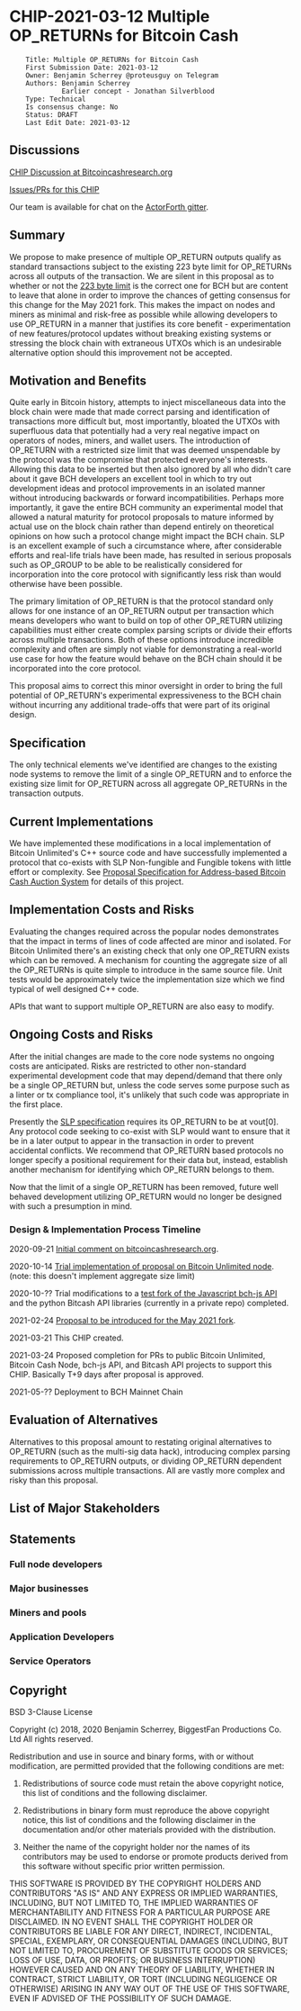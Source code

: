 # CHIP-2021-03-12 Multiple OP_RETURNs for Bitcoin Cash

        Title: Multiple OP_RETURNs for Bitcoin Cash
        First Submission Date: 2021-03-12
        Owner: Benjamin Scherrey @proteusguy on Telegram
        Authors: Benjamin Scherrey
                 Earlier concept - Jonathan Silverblood
        Type: Technical
        Is consensus change: No
        Status: DRAFT
        Last Edit Date: 2021-03-12

## Discussions

[CHIP Discussion at Bitcoincashresearch.org](https://bitcoincashresearch.org/t/multiple-op-returns-this-time-for-real/315)

[Issues/PRs for this CHIP](https://github.com/ActorForth/Auction-Protocol/issues)

Our team is available for chat on the [ActorForth gitter](https://gitter.im/ActorForth/community).

## Summary

We propose to make presence of multiple OP_RETURN outputs qualify as standard transactions subject to the existing 223 byte limit for OP_RETURNs across all outputs of the transaction. We are silent in this proposal as to whether or not the [223 byte limit](https://github.com/bitcoincashorg/bitcoincash.org/blob/1b2008d3ac2b30a2ab26193dc8d3652fc33fb798/spec/may-2018-hardfork.md) is the correct one for BCH but are content to leave that alone in order to improve the chances of getting consensus for this change for the May 2021 fork. This makes the impact on nodes and miners as minimal and risk-free as possible while allowing developers to use OP_RETURN in a manner that justifies its core benefit - experimentation of new features/protocol updates without breaking existing systems or stressing the block chain with extraneous UTXOs which is an undesirable alternative option should this improvement not be accepted.

## Motivation and Benefits

Quite early in Bitcoin history, attempts to inject miscellaneous data into the block chain were made that made correct parsing and identification of transactions more difficult but, most importantly, bloated the UTXOs with superfluous data that potentially had a very real negative impact on operators of nodes, miners, and wallet users. The introduction of OP_RETURN with a restricted size limit that was deemed unspendable by the protocol was the compromise that protected everyone's interests. Allowing this data to be inserted but then also ignored by all who didn't care about it gave BCH developers an excellent tool in which to try out development ideas and protocol improvements in an isolated manner without introducing backwards or forward incompatibilities. Perhaps more importantly, it gave the entire BCH community an experimental model that allowed a natural maturity for protocol proposals to mature informed by actual use on the block chain rather than depend entirely on theoretical opinions on how such a protocol change might impact the BCH chain. SLP is an excellent example of such a circumstance where, after considerable efforts and real-life trials have been made, has resulted in serious proposals such as OP_GROUP to be able to be realistically considered for incorporation into the core protocol with significantly less risk than would otherwise have been possible. 

The primary limitation of OP_RETURN is that the protocol standard only allows for one instance of an OP_RETURN output per transaction which means developers who want to build on top of other OP_RETURN utilizing capabilities must either create complex parsing scripts or divide their efforts across multiple transactions. Both of these options introduce incredible complexity and often are simply not viable for demonstrating a real-world use case for how the feature would behave on the BCH chain should it be incorporated into the core protocol. 

This proposal aims to correct this minor oversight in order to bring the full potential of OP_RETURN's experimental expressiveness to the BCH chain without incurring any additional trade-offs that were part of its original design. 

## Specification

The only technical elements we've identified are changes to the existing node systems to remove the limit of a single OP_RETURN and to enforce the existing size limit for OP_RETURN across all aggregate OP_RETURNs in the transaction outputs. 

## Current Implementations

We have implemented these modifications in a local implementation of Bitcoin Unlimited's C++ source code and have successfully implemented a protocol that co-exists with SLP Non-fungible and Fungible tokens with little effort or complexity. See [Proposal Specification for Address-based Bitcoin Cash Auction System](https://github.com/ActorForth/Auction-Protocol/blob/main/proposal-spec.md) for details of this project.

## Implementation Costs and Risks

Evaluating the changes required across the popular nodes demonstrates that the impact in terms of lines of code affected are minor and isolated. For Bitcoin Unlimited there's an existing check that only one OP_RETURN exists which can be removed. A mechanism for counting the aggregate size of all the OP_RETURNs is quite simple to introduce in the same source file. Unit tests would be approximately twice the implementation size which we find typical of well designed C++ code. 

APIs that want to support multiple OP_RETURN are also easy to modify. 

## Ongoing Costs and Risks

After the initial changes are made to the core node systems no ongoing costs are anticipated. Risks are restricted to other non-standard experimental development code that may depend/demand that there only be a single OP_RETURN but, unless the code serves some purpose such as a linter or tx compliance tool, it's unlikely that such code was appropriate in the first place.

Presently the [SLP specification](https://github.com/simpleledger/slp-specifications/blob/master/slp-token-type-1.md#consensus-rules) requires its OP_RETURN to be at vout[0]. Any protocol code seeking to co-exist with SLP would want to ensure that it be in a later output to appear in the transaction in order to prevent accidental conflicts. We recommend that OP_RETURN based protocols no longer specify a positional requirement for their data but, instead, establish another mechanism for identifying which OP_RETURN belongs to them. 

Now that the limit of a single OP_RETURN has been removed, future well behaved development utilizing OP_RETURN would no longer be designed with such a presumption in mind.

### Design & Implementation Process Timeline

2020-09-21 [Initial comment on bitcoincashresearch.org](https://bitcoincashresearch.org/t/2021-bch-upgrade-items-brainstorm/130/23).

2020-10-14 [Trial implementation of proposal on Bitcoin Unlimited node](https://github.com/ActorForth/BitcoinUnlimited/commit/fd10cbd9872b157d906a03d3a4ccf7c0ddd42c65). (note: this doesn't implement aggregate size limit)

2020-10-?? Trial modifications to a [test fork of the Javascript bch-js API](https://github.com/ActorForth/bch-js) and the python Bitcash API libraries (currently in a private repo) completed.

2021-02-24 [Proposal to be introduced for the May 2021 fork](https://bitcoincashresearch.org/t/multiple-op-returns-this-time-for-real/315).

2021-03-21 This CHIP created.

2021-03-24 Proposed completion for PRs to public Bitcoin Unlimited, Bitcoin Cash Node, bch-js API, and Bitcash API projects to support this CHIP. Basically T+9 days after proposal is approved.

2021-05-?? Deployment to BCH Mainnet Chain

## Evaluation of Alternatives

Alternatives to this proposal amount to restating original alternatives to OP_RETURN (such as the multi-sig data hack), introducing complex parsing requirements to OP_RETURN outputs, or dividing OP_RETURN dependent submissions across multiple transactions. All are vastly more complex and risky than this proposal. 

## List of Major Stakeholders


## Statements

### Full node developers

### Major businesses

### Miners and pools

### Application Developers

### Service Operators


## Copyright

BSD 3-Clause License

Copyright (c) 2018, 2020 Benjamin Scherrey, BiggestFan Productions Co. Ltd
All rights reserved.

Redistribution and use in source and binary forms, with or without
modification, are permitted provided that the following conditions are met:

1. Redistributions of source code must retain the above copyright notice, this
   list of conditions and the following disclaimer.

2. Redistributions in binary form must reproduce the above copyright notice,
   this list of conditions and the following disclaimer in the documentation
   and/or other materials provided with the distribution.

3. Neither the name of the copyright holder nor the names of its
   contributors may be used to endorse or promote products derived from
   this software without specific prior written permission.

THIS SOFTWARE IS PROVIDED BY THE COPYRIGHT HOLDERS AND CONTRIBUTORS "AS IS"
AND ANY EXPRESS OR IMPLIED WARRANTIES, INCLUDING, BUT NOT LIMITED TO, THE
IMPLIED WARRANTIES OF MERCHANTABILITY AND FITNESS FOR A PARTICULAR PURPOSE ARE
DISCLAIMED. IN NO EVENT SHALL THE COPYRIGHT HOLDER OR CONTRIBUTORS BE LIABLE
FOR ANY DIRECT, INDIRECT, INCIDENTAL, SPECIAL, EXEMPLARY, OR CONSEQUENTIAL
DAMAGES (INCLUDING, BUT NOT LIMITED TO, PROCUREMENT OF SUBSTITUTE GOODS OR
SERVICES; LOSS OF USE, DATA, OR PROFITS; OR BUSINESS INTERRUPTION) HOWEVER
CAUSED AND ON ANY THEORY OF LIABILITY, WHETHER IN CONTRACT, STRICT LIABILITY,
OR TORT (INCLUDING NEGLIGENCE OR OTHERWISE) ARISING IN ANY WAY OUT OF THE USE
OF THIS SOFTWARE, EVEN IF ADVISED OF THE POSSIBILITY OF SUCH DAMAGE.
